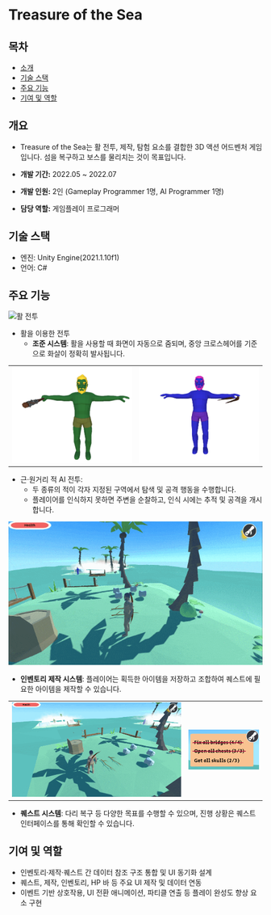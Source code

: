 # Treasure of the Sea

## 목차
- [소개](#개요)
- [기술 스택](#기술-스택)
- [주요 기능](#주요-기능)
- [기여 및 역할](#기여-및-역할)

## 개요
- Treasure of the Sea는 활 전투, 제작, 탐험 요소를 결합한 3D 액션 어드벤처 게임입니다.
섬을 복구하고 보스를 물리치는 것이 목표입니다.

- **개발 기간:** 2022.05 ~ 2022.07
- **개발 인원:** 2인 (Gameplay Programmer 1명, AI Programmer 1명)
- **담당 역할:** 게임플레이 프로그래머

## 기술 스택
- 엔진: Unity Engine(2021.1.10f1)
- 언어: C#

## 주요 기능
![활 전투](./Images/combat.gif)
+ 활을 이용한 전투
    - **조준 시스템**: 활을 사용할 때 화면이 자동으로 줌되며, 중앙 크로스헤어를 기준으로 화살이 정확히 발사됩니다.

<table>
  <tr>
    <td><img src="./Images/melee.png" width="100%" title="근거리 적"></td>
    <td><img src="./Images/ad.png" width="100%" title="원거리 적"></td>
  </tr>
</table>

+ 근·원거리 적 AI 전투:     
    + 두 종류의 적이 각자 지정된 구역에서 탐색 및 공격 행동을 수행합니다.
    + 플레이어를 인식하지 못하면 주변을 순찰하고, 인식 시에는 추적 및 공격을 개시합니다.

![제작 시스템](./Images/inven_crafting.gif)
- **인벤토리 제작 시스템**: 플레이어는 획득한 아이템을 저장하고 조합하여 퀘스트에 필요한 아이템을 제작할 수 있습니다.

<table>
  <tr>
    <td><img src="./Images/bridge_quest.gif" width="100%" title="다리 퀘스트"></td>
    <td><img src="./Images/quest_script_ui.png" width="100%" title="전체 퀘스트 현황"></td>
  </tr>
</table>

- **퀘스트 시스템**: 다리 복구 등 다양한 목표를 수행할 수 있으며, 진행 상황은 퀘스트 인터페이스를 통해 확인할 수 있습니다.

## 기여 및 역할
- 인벤토리·제작·퀘스트 간 데이터 참조 구조 통합 및 UI 동기화 설계  
- 퀘스트, 제작, 인벤토리, HP 바 등 주요 UI 제작 및 데이터 연동  
- 이벤트 기반 상호작용, UI 전환 애니메이션, 파티클 연출 등 플레이 완성도 향상 요소 구현
